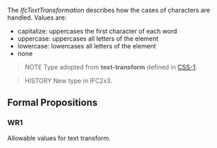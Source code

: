 The _IfcTextTransformation_ describes how the cases of characters are handled. Values are:

* capitalize: uppercases the first character of each word
* uppercase: uppercases all letters of the element
* lowercase: lowercases all letters of the element
* none


<!-- end of short definition -->

> NOTE Type adopted from **text-transform** defined in [CSS-1](../content/bibliography.htm#CSS1).

> HISTORY New type in IFC2x3.

## Formal Propositions

### WR1
Allowable values for text transform.
